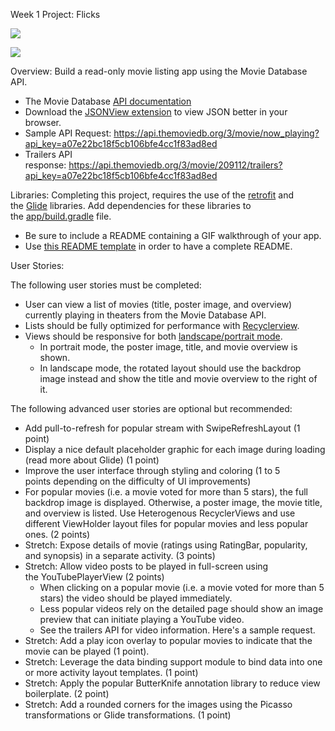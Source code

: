 Week 1 Project: Flicks

![](http://learning.coderschool.vn/course_images/_intro_to_android/movie_db1.gif)

![](http://learning.coderschool.vn/course_images/_intro_to_android/movie_db2.gif)





Overview: Build a read-only movie listing app using the Movie Database API.

- The Movie Database [API documentation](https://developers.themoviedb.org/3/getting-started/introduction)
- Download the [JSONView extension](https://chrome.google.com/webstore/detail/jsonview/chklaanhfefbnpoihckbnefhakgolnmc?hl=en) to view JSON better in your browser.
- Sample API Request: https://api.themoviedb.org/3/movie/now_playing?api_key=a07e22bc18f5cb106bfe4cc1f83ad8ed
- Trailers API response: https://api.themoviedb.org/3/movie/209112/trailers?api_key=a07e22bc18f5cb106bfe4cc1f83ad8ed

Libraries: Completing this project, requires the use of the [retrofit](https://guides.codepath.com/android/Consuming-APIs-with-Retrofit) and the [Glide](https://github.com/bumptech/glide) libraries. Add dependencies for these libraries to the [app/build.gradle](https://github.com/codepath/android-rest-client-template/blob/master/app/build.gradle#L30-L32) file.

- Be sure to include a README containing a GIF walkthrough of your app.
- Use [this README template](https://drive.google.com/open?id=1KShhsBlNorK4xzNLk-sMxNPGln2Ziin0) in order to have a complete README.

User Stories:

The following user stories must be completed:

- User can view a list of movies (title, poster image, and overview) currently playing in theaters from the Movie Database API.
- Lists should be fully optimized for performance with [Recyclerview](https://guides.codepath.com/android/Using-the-RecyclerView).
- Views should be responsive for both [landscape/portrait mode](http://guides.codepath.com/android/Understanding-App-Resources#creating-alternate-resources).
	- In portrait mode, the poster image, title, and movie overview is shown.
	  [](https://www.evernote.com/shard/s372/sh/0cc65273-181d-4e16-9ce7-f3e72a8c8dd6/527f4a06efa1f40c/res/f2e0c83e-b715-4796-8a83-cc42018caff5)
	- In landscape mode, the rotated layout should use the backdrop image instead and show the title and movie overview to the right of it.
	  [](https://www.evernote.com/shard/s372/sh/0cc65273-181d-4e16-9ce7-f3e72a8c8dd6/527f4a06efa1f40c/res/4dbb5d76-f3c0-4ecf-b686-58e09a087310)

The following advanced user stories are optional but recommended:

- Add pull-to-refresh for popular stream with SwipeRefreshLayout (1 point)
- Display a nice default placeholder graphic for each image during loading (read more about Glide) (1 point)
- Improve the user interface through styling and coloring (1 to 5 points depending on the difficulty of UI improvements)
- For popular movies (i.e. a movie voted for more than 5 stars), the full backdrop image is displayed. Otherwise, a poster image, the movie title, and overview is listed. Use Heterogenous RecyclerViews and use different ViewHolder layout files for popular movies and less popular ones. (2 points)
- Stretch: Expose details of movie (ratings using RatingBar, popularity, and synopsis) in a separate activity. (3 points)
- Stretch: Allow video posts to be played in full-screen using the YouTubePlayerView (2 points)
	- When clicking on a popular movie (i.e. a movie voted for more than 5 stars) the video should be played immediately.
	- Less popular videos rely on the detailed page should show an image preview that can initiate playing a YouTube video.
	- See the trailers API for video information. Here's a sample request.
- Stretch: Add a play icon overlay to popular movies to indicate that the movie can be played (1 point).
- Stretch: Leverage the data binding support module to bind data into one or more activity layout templates. (1 point)
- Stretch: Apply the popular ButterKnife annotation library to reduce view boilerplate. (2 point)
- Stretch: Add a rounded corners for the images using the Picasso transformations or Glide transformations. (1 point)
